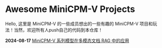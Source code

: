 # Awesome MiniCPM-V Projects

Hello, 这里是 MiniCPM-V 的一些成员想出的一些有趣的 MiniCPM-V 项目和玩法！当然，欢迎所有人push自己的代码到本仓库！

**2024-08-17** [MiniCPM-V 系列模型在多模态文档 RAG 中的应用](visrag)


